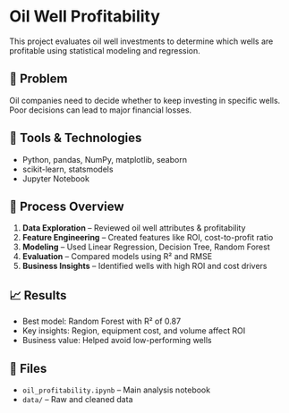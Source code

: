 # Oil Well Profitability

This project evaluates oil well investments to determine which wells are profitable using statistical modeling and regression.

## 🧠 Problem

Oil companies need to decide whether to keep investing in specific wells. Poor decisions can lead to major financial losses.

## 🔧 Tools & Technologies

- Python, pandas, NumPy, matplotlib, seaborn  
- scikit-learn, statsmodels  
- Jupyter Notebook

## 🔄 Process Overview

1. **Data Exploration** – Reviewed oil well attributes & profitability  
2. **Feature Engineering** – Created features like ROI, cost-to-profit ratio  
3. **Modeling** – Used Linear Regression, Decision Tree, Random Forest  
4. **Evaluation** – Compared models using R² and RMSE  
5. **Business Insights** – Identified wells with high ROI and cost drivers

## 📈 Results

- Best model: Random Forest with R² of 0.87  
- Key insights: Region, equipment cost, and volume affect ROI  
- Business value: Helped avoid low-performing wells

## 📁 Files

- `oil_profitability.ipynb` – Main analysis notebook  
- `data/` – Raw and cleaned data
